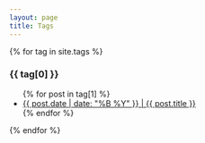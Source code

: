 ```yaml
---
layout: page
title: Tags
---
```


{% for tag in site.tags %}
  <h3>{{ tag[0] }}</h3>
  <ul>
    {% for post in tag[1] %}
      <li><a href="{{ post.url }}">{{ post.date | date: "%B %Y" }} | {{ post.title }}</a></li>
    {% endfor %}
  </ul>
{% endfor %}